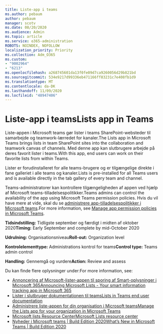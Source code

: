 ```yaml
---
title: Liste-app i teams
ms.author: pebaum
author: pebaum
manager: scotv
ms.date: 08/20/2020
ms.audience: Admin
ms.topic: article
ms.service: o365-administration
ROBOTS: NOINDEX, NOFOLLOW
localization_priority: Priority
ms.collection: Adm_O365
ms.custom:
- "9002964"
- "6213"
ms.openlocfilehash: a268745601da13f0fe09d7ca9260056d29b821bd
ms.sourcegitcommit: 534e9217d99336eb471166ff83231c7e408fb1d9
ms.translationtype: MT
ms.contentlocale: da-DK
ms.lasthandoff: 11/09/2020
ms.locfileid: "48947406"
---
```

# <a name="lists-app-in-teams"></a><span data-ttu-id="103c7-102">Liste-app i teams</span><span class="sxs-lookup"><span data-stu-id="103c7-102">Lists app in Teams</span></span>

<span data-ttu-id="103c7-103">Liste-appen i Microsoft teams gør lister i teams SharePoint-websteder til samarbejde og teamwork-lærredet for kanaler.</span><span class="sxs-lookup"><span data-stu-id="103c7-103">The Lists app in Microsoft Teams brings lists in team SharePoint sites into the collaboration and teamwork canvas of channels.</span></span> <span data-ttu-id="103c7-104">Med denne app kan slutbrugere arbejde på deres favorit lister i teams.</span><span class="sxs-lookup"><span data-stu-id="103c7-104">With this app, end users can work on their favorite lists from within Teams.</span></span>

<span data-ttu-id="103c7-105">Lister er forudinstalleret for alle teams-brugere og er tilgængelige direkte i fane galleriet i alle teams og kanaler.</span><span class="sxs-lookup"><span data-stu-id="103c7-105">Lists is pre-installed for all Teams users and is available directly in the tab gallery of every team and channel.</span></span>

<span data-ttu-id="103c7-106">Teams-administratorer kan kontrollere tilgængeligheden af appen ved hjælp af Microsoft teams-tilladelsespolitikker.</span><span class="sxs-lookup"><span data-stu-id="103c7-106">Teams admins can control the availability of the app using Microsoft Teams permission policies.</span></span> <span data-ttu-id="103c7-107">Hvis du vil have mere at vide, skal du se [administrere app-tilladelsespolitikker i Microsoft teams](https://docs.microsoft.com/microsoftteams/teams-app-permission-policies).</span><span class="sxs-lookup"><span data-stu-id="103c7-107">For more information, see [Manage app permission policies in Microsoft Teams](https://docs.microsoft.com/microsoftteams/teams-app-permission-policies).</span></span>

<span data-ttu-id="103c7-108">**Tidsindstilling:** Tidligste september og færdigt i midten af oktober 2020</span><span class="sxs-lookup"><span data-stu-id="103c7-108">**Timing:** Early September and complete by mid-October 2020</span></span>  

<span data-ttu-id="103c7-109">**Udrulning:** Organisationsniveau</span><span class="sxs-lookup"><span data-stu-id="103c7-109">**Roll-out:** Organization level</span></span>  

<span data-ttu-id="103c7-110">**Kontrolelementtype:**  Administrations kontrol for teams</span><span class="sxs-lookup"><span data-stu-id="103c7-110">**Control type:**  Teams admin control</span></span>  

<span data-ttu-id="103c7-111">**Handling:**  Gennemgå og vurdere</span><span class="sxs-lookup"><span data-stu-id="103c7-111">**Action:**  Review and assess</span></span>

<span data-ttu-id="103c7-112">Du kan finde flere oplysninger under:</span><span class="sxs-lookup"><span data-stu-id="103c7-112">For more information, see:</span></span>

- [<span data-ttu-id="103c7-113">Annoncering af Microsoft-lister-appen til sporing af Smart-oplysninger i Microsoft 365</span><span class="sxs-lookup"><span data-stu-id="103c7-113">Announcing Microsoft Lists - Your smart information tracking app in Microsoft 365</span></span>](https://techcommunity.microsoft.com/t5/microsoft-365-blog/announcing-microsoft-lists-your-smart-information-tracking-app/ba-p/1372233)
- [<span data-ttu-id="103c7-114">Lister i slutbruger dokumentationen til teams</span><span class="sxs-lookup"><span data-stu-id="103c7-114">Lists in Teams end user documentation</span></span>](https://support.microsoft.com/office/get-started-with-lists-in-microsoft-taeams-c971e46b-b36c-491b-9c35-efeddd0297db)
- [<span data-ttu-id="103c7-115">Administrere liste-appen for din organisation i Microsoft teams</span><span class="sxs-lookup"><span data-stu-id="103c7-115">Manage the Lists app for your organization in Microsoft Teams</span></span>](https://docs.microsoft.com/microsoftteams/manage-lists-app)
- [<span data-ttu-id="103c7-116">Microsoft lists Resource Center</span><span class="sxs-lookup"><span data-stu-id="103c7-116">Microsoft Lists resource center</span></span>](https://aka.ms/MSLists)
- [<span data-ttu-id="103c7-117">Nyheder i Microsoft teams | Build Edition 2020</span><span class="sxs-lookup"><span data-stu-id="103c7-117">What’s New in Microsoft Teams | Build Edition 2020</span></span>](https://techcommunity.microsoft.com/t5/microsoft-teams-blog/what-s-new-in-microsoft-teams-build-edition-2020/ba-p/1394224)
